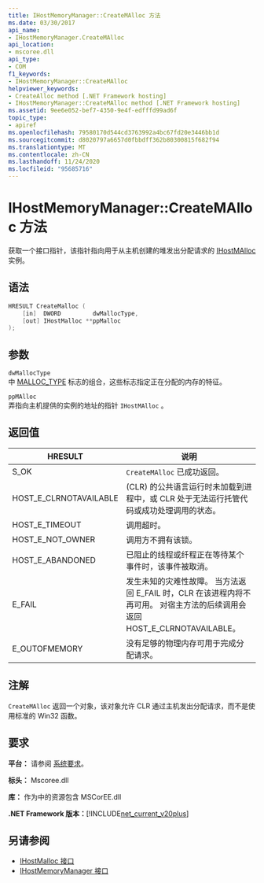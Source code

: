 ```yaml
---
title: IHostMemoryManager::CreateMAlloc 方法
ms.date: 03/30/2017
api_name:
- IHostMemoryManager.CreateMAlloc
api_location:
- mscoree.dll
api_type:
- COM
f1_keywords:
- IHostMemoryManager::CreateMAlloc
helpviewer_keywords:
- CreateAlloc method [.NET Framework hosting]
- IHostMemoryManager::CreateMAlloc method [.NET Framework hosting]
ms.assetid: 9ee6e052-bef7-4350-9e4f-edfffd99ad6f
topic_type:
- apiref
ms.openlocfilehash: 79580170d544cd3763992a4bc67fd20e3446bb1d
ms.sourcegitcommit: d8020797a6657d0fbbdff362b80300815f682f94
ms.translationtype: MT
ms.contentlocale: zh-CN
ms.lasthandoff: 11/24/2020
ms.locfileid: "95685716"
---
```

# <a name="ihostmemorymanagercreatemalloc-method"></a>IHostMemoryManager::CreateMAlloc 方法

获取一个接口指针，该指针指向用于从主机创建的堆发出分配请求的 [IHostMAlloc](ihostmalloc-interface.md) 实例。  
  
## <a name="syntax"></a>语法  
  
```cpp  
HRESULT CreateMalloc (  
    [in]  DWORD         dwMallocType,  
    [out] IHostMalloc **ppMalloc  
);  
```  
  
## <a name="parameters"></a>参数  

 `dwMallocType`  
 中 [MALLOC_TYPE](malloc-type-enumeration.md) 标志的组合，这些标志指定正在分配的内存的特征。  
  
 `ppMAlloc`  
 弄指向主机提供的实例的地址的指针 `IHostMAlloc` 。  
  
## <a name="return-value"></a>返回值  
  
|HRESULT|说明|  
|-------------|-----------------|  
|S_OK|`CreateMAlloc` 已成功返回。|  
|HOST_E_CLRNOTAVAILABLE| (CLR) 的公共语言运行时未加载到进程中，或 CLR 处于无法运行托管代码或成功处理调用的状态。|  
|HOST_E_TIMEOUT|调用超时。|  
|HOST_E_NOT_OWNER|调用方不拥有该锁。|  
|HOST_E_ABANDONED|已阻止的线程或纤程正在等待某个事件时，该事件被取消。|  
|E_FAIL|发生未知的灾难性故障。 当方法返回 E_FAIL 时，CLR 在该进程内将不再可用。 对宿主方法的后续调用会返回 HOST_E_CLRNOTAVAILABLE。|  
|E_OUTOFMEMORY|没有足够的物理内存可用于完成分配请求。|  
  
## <a name="remarks"></a>注解  

 `CreateMAlloc` 返回一个对象，该对象允许 CLR 通过主机发出分配请求，而不是使用标准的 Win32 函数。  
  
## <a name="requirements"></a>要求  

 **平台：** 请参阅 [系统要求](../../get-started/system-requirements.md)。  
  
 **标头：** Mscoree.dll  
  
 **库：** 作为中的资源包含 MSCorEE.dll  
  
 **.NET Framework 版本：**[!INCLUDE[net_current_v20plus](../../../../includes/net-current-v20plus-md.md)]  
  
## <a name="see-also"></a>另请参阅

- [IHostMalloc 接口](ihostmalloc-interface.md)
- [IHostMemoryManager 接口](ihostmemorymanager-interface.md)
